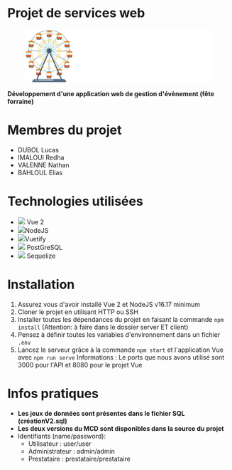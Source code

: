 # Projet de services web
<p align="center">
  <img src="https://github.com/nvalenne-iut90/SAE3-G9/blob/main/client/src/assets/logo_banner.png">
</p>

**Développement d'une application web de gestion d'évènement (fête forraine)**

# Membres du projet
- DUBOL Lucas
- IMALOUI Redha
- VALENNE Nathan
- BAHLOUL Elias

# Technologies utilisées
- <img width=18px src="https://upload.wikimedia.org/wikipedia/commons/thumb/9/95/Vue.js_Logo_2.svg/1200px-Vue.js_Logo_2.svg.png"> Vue 2 
- <img width=24px src="https://upload.wikimedia.org/wikipedia/commons/thumb/d/d9/Node.js_logo.svg/1200px-Node.js_logo.svg.png">NodeJS 
- <img width=18px src="https://camo.githubusercontent.com/be384df72ff1748336f5927f7116e79a37cbe1639a5b7db162be2d7afe350f87/68747470733a2f2f63646e2e767565746966796a732e636f6d2f696d616765732f6c6f676f732f6c6f676f2e737667">Vuetify 
- <img width=24px src="https://upload.wikimedia.org/wikipedia/commons/thumb/2/29/Postgresql_elephant.svg/640px-Postgresql_elephant.svg.png"> PostGreSQL 
- <img width=24px src="https://imgs.search.brave.com/LHVuHkpeb0-ENzrpy4moqAM60ia0cXtzI_onhl8jeck/rs:fit:250:250:1/g:ce/aHR0cDovL2Jsb2cu/ZXNwb2wuZWR1LmVj/L3Rhd3MvZmlsZXMv/MjAxNS8xMS9sb2dv/LXNtYWxsLnBuZw"> Sequelize

# Installation
1. Assurez vous d'avoir installé Vue 2 et NodeJS v16.17 minimum
2. Cloner le projet en utilisant HTTP ou SSH
3. Installer toutes les dépendances du projet en faisant la commande `npm install` (Attention: à faire dans le dossier server ET client)
4. Pensez à définir toutes les variables d'environnement dans un fichier `.env`
5. Lancez le serveur grâce à la commande `npm start` et l'application Vue avec `npm run serve`
Informations : Le ports que nous avons utilisé sont 3000 pour l'API et 8080 pour le projet Vue

# Infos pratiques
- **Les jeux de données sont présentes dans le fichier SQL (créationV2.sql)**
- **Les deux versions du MCD sont disponibles dans la source du projet**
- Identifiants (name/password):
  - Utilisateur : user/user
  - Administrateur : admin/admin
  - Prestataire : prestataire/prestataire

